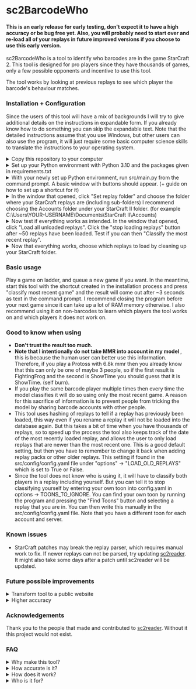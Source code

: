 # sc2BarcodeWho

#### This is an early release for early testing, don't expect it to have a high accuracy or be bug free yet. Also, you will probably need to start over and re-load all of your replays in future improved versions if you choose to use this early version.

sc2BarcodeWho is a tool to identify who barcodes are in the game StarCraft 2. 
This tool is designed for pro players since they have thousands of games, 
only a few possible opponents and incentive to use this tool.

The tool works by looking at previous replays to see which player the barcode's behaviour matches.

### Installation + Configuration

Since the users of this tool will have a mix of backgrounds I will try to give additional details on the instructions in expandable form. 
If you already know how to do something you can skip the expandable text. Note that the detailed instructions assume that you use Windows, but other users can also use the program, it will just require some basic computer science skills to translate the instructions to your operating system.

<details><summary>Copy this repository to your computer</summary>


> Easy version: Go to the main page of this repository on GitHub (perhaps just scroll up) and click the <font color="green">green</font> button that says Code and Download zip, then extract unzip it on your computer. That is it. You could for example put it under your user/sc2BarcodeWho. Make sure that the src folder (and README.md) etc is inside here; so user/sc2BarcodeWho/src should exist.


</details>

<details>
<summary>Set up your Python environment with Python 3.10 and the packages given in requirements.txt</summary>

> First, download Python 3.10 from Python's website, for example this  version: https://www.python.org/downloads/release/python-31010/ 
> and scroll down to the installer that matches your operating system (e.g. Windows installer (64-bit). 
> <strong>In the first page on the installation select the box "Add Python.exe to PATH"</strong>; 
> this will allow you to later run commands starting with "python" in the command prompt.
> 
> Second, create a "virtual environment" to separate the python packages from this project.
> This can be done on Windows by opening the Command Prompt (search for it). 
> Once opened, go to the folder for sc2BarcodeWho by typing in cd (which means change directory)
> followed by the path to where you put it, for example
> > cd "C:\Users\replace_with_your_username\sc2BarcodeWho"
> 
> but change it to your path. After pressing enter, this path should be written in the command prompt window ready for your next command.
> From here, we can type 
> > py -m venv scvenv
> 
> which will create the virtual environment called "scvenv". (If you already have other versions of Python installed you can get the correct one for this environment using virtualenv instead of venv, this requires installing virtualenv.)
> After pressing enter, you can see that a folder called "scvenv" has been created inside your sc2BarcodeDecoder folder.
> 
> (If this command did not run, giving a warning like "py is not a recognised command", then you might have forgotten to add Python to your PATH in the Python installation, or you might need to restart your pc. If you added it to PATH and restart and it still does not work google how to add Python to PATH.)
> 
> Now we want to activate this virtual environment, this is simply done by running the activate file in this folder
> > scvenv\Scripts\activate
> 
> After running this, you will see a (scvenv) added to your command prompt text. 
> Great! Your environment is now active, and we can install the required packages on it.
> 
> Keeping the command prompt window that is located in the right folder with the right environment activated, we run
> 
> > py -m pip install -r requirements.txt
>
> This might take a minute or two and will install the packages listed in requirements.txt inside this environment. Your Python setup is now done!
</details>

<details><summary>With your newly set up Python environment, run src/main.py from the command prompt. A basic window with buttons should appear. (+ guide on how to set up a shortcut for it)</summary>

> Now we are ready to try to run the program! 
> 
> In order to run the program we have to first open a command prompt, go to the correct folder and activate the vertual environment that we previously created.
> This is very tedious, so let's create a shortcut to speed it up.
> 
> First, right click your Windows desktop and select "new" -> "shortcut". Type in "cmd.exe" and click next. Then type the name for this shortcut, I suggest "sc2BarcodeWho".
>
> Now this only opens up the command prompt, but we want it to go to the correct folder.
> To achieve this, right-click the shortcut and select "properties".
>  Under the "shortcut" tab you can set the "Start in:" field to the path of the sc2BarcodeWho folder. 
> For me it might be:
> > "C:\Users\FightingFrog\sc2BarcodeWho"
>
> Adjust it to the folder that you put it in.
> Now test the shortcut to see if it indeed writes out this folder when starting the command prompt.
> 
> Next, we want it to automatically activate our virtual environment. 
> To achieve this, again right-click the shortcut and select properties.
> Again under the "shortcut" tab, but this time we are interested in the "Target:" field. Here it might say something like 
> > C:\Windows\System32\cmd.exe
> 
> We want to ADD to this to activate the correct environment using /k and the full path to the activate file. 
> You can open the file explorer, go to sc2BarcodeDecoder, enter the scvenv folder, enter Scripts and copy this path. 
> Also add the "\activate" since this is the script that we want to run to activate the environment.
> It will look something like:<br />
> (don't just copy, remember to switch to your own folder path)
> 
> > C:\Windows\System32\cmd.exe /k "C:\Users\YOUR-USERNAME\sc2BarcodeWho\scvenv\Scripts\activate"
> 
> Again try the shortcut, it should now show that you are in the environment (scvenv).
> 
> Finally, we can run the program by writing into this command prompt 
> 
> python src\main.py
>
> which uses Python to run my main file called main.py.
> This should open a basic GUI window and also keep the command prompt open for output text.
> 
> Finally, optionally, if you want to avoid writing the python src/main.py every time you run the program, you can add it to the shortcut.
> To do this, once again edit the "Target:" and add at the end & python src\main.py, so for example for my folder it looks like:
> 
> > C:\Windows\System32\cmd.exe /k "C:\Users\YOUR-USERNAME\sc2BarcodeWho\scvenv\Scripts\activate" & python src\main.py
> 
> Now when you use this shortcut it will automatically do everything and run the program. 
> So now you can run the program and move on to the next point to test if the program is able to function.
</details>

<details><summary>In the window that opened, click "Set replay folder" and choose the folder where your StarCraft replays are (including sub-folders) I recommend choosing the Accounts folder under your StarCraft II folder. (for example C:\Users\YOUR-USERNAME\Documents\StarCraft II\Accounts)</summary>

![SetReplayFolder](https://user-images.githubusercontent.com/48488386/226102991-fd5410b1-9958-4ea6-b99a-140518a635e9.PNG)
</details>

<details><summary>Now test if everything works as intended. In the window that opened, click "Load all unloaded replays". 
Click the "stop loading replays" button after ~50 replays have been loaded. 
Test if you can then "Classify the most recent replay".</summary>

![LoadAll](https://user-images.githubusercontent.com/48488386/226103034-18de4bc5-0f19-46cd-ab2e-6c09cd84851c.PNG)

![Around50](https://user-images.githubusercontent.com/48488386/226103042-cb046b3e-5013-4afa-911b-9d08cb3f7442.PNG)

![StopLoad](https://user-images.githubusercontent.com/48488386/226103046-9f1e20b8-b8e5-4b87-92dc-71da59679505.PNG)

![ClassifyMostRecent](https://user-images.githubusercontent.com/48488386/226103100-ffac7f63-28ca-4799-a061-063cf247ea27.PNG)
</details>

<details><summary>Now that everything works, choose which replays to load by cleaning up your StarCraft folder.</summary>

> I suggest keeping replay packs + your most recent ~1000 games, for optimal performance you can keep up to maybe 3000 assuming they are all from this year, but it will take longer to set up. Once you moved all older replays to another folder (outside the sc folder) start the program again and load all the replays, this might take around an hour or longer, but you can stop it at any point and progress will be saved for next time.

</details>

### Basic usage

Play a game on ladder, and queue a new game if you want. In the meantime, start this tool with the shortcut created in the installation process and press "classify most recent game" and the result will come out after ~3 seconds as text in the command prompt. I recommend closing the program before your next game since it can take up a lot of RAM memory otherwise. I also recommend using it on non-barcodes to learn which players the tool works on and which players it does not work on.


### Good to know when using

- <strong> Don't trust the result too much. </strong>
- <strong> Note that I intentionally do not take MMR into account in my model </strong>, this is because the human user can better use this information. Therefore, if you play a Protoss with 6.8k mmr then you already know that this can only be one of maybe 3 people, so if the first result is FightingFrog and the second is ShowTime you should guess that it is ShowTime. (self burn). 
- If you play the same barcode player multiple times then every time the model classifies it will do so using only the most recent game. A reason for this sacrifice of information is to prevent people from tricking the model by sharing barcode accounts with other people.
- This tool uses hashing of replays to tell if a replay has previously been loaded, 
this way even if you rename a replay it will not be loaded into the database again. 
But this takes a bit of time when you have thousands of replays, 
so to speed up the process the tool also keeps track of the date of the most recently loaded replay, 
and allows the user to only load replays that are newer than the most recent one. 
This is a good default setting, 
but then you have to remember to change it back when adding replay packs or other older replays. 
This setting if found in the src/config/config.yaml file under "options" -> "LOAD_OLD_REPLAYS" which is set to True or False.
- Since the tool does not know who is using it, it will have to classify both players in a replay including yourself.
But you can tell it to stop classifying yourself by entering your own toon into config.yaml in options -> TOONS_TO_IGNORE.
You can find your own toon by running the program and pressing the "Find Toons" button and selecting a replay that you
are in. You can then write this manually in the src/config/config.yaml file. 
Note that you have a different toon for each account and server.

### Known issues

* StarCraft patches may break the replay parser, which requires manual work to fix. If newer replays can not be parsed, try updating [sc2reader](https://github.com/ggtracker/sc2reader). It might also take some days after a patch until sc2reader will be updated.


### Future possible improvements

<details>
  <summary>Transform tool to a public website</summary>

> The website can be used by anyone with a single quick replay upload without having to install a tool and build up your own replay database which requires a ton of replays and computational time. 
> 
> I already almost implemented this before realizing that storing replay data might violate GDPR. If you are an expert on GDPR and think that I am wrong about this feel free to contact me. 
>> <details>
>>  <summary>Why do I think storing replays might violate GDPR?</summary>
>>
>> Some StarCraft players can be identified (as their real name) using their StarCraft account name which I believe makes it personal information. The "opponent" of a game that a player uploads to the database might not have given permission of this. Additionally, while at first glance the replay data is just silly game data, it contains the date and time which would allow activity logging. Injuries aka health information might be able to be extracted. Also keep in mind that some players are very young. Chat history is also included in the replay. On the other hand, it's possible to throw away many parts of the replay data if that helps. Throwing the data away could even be done on the front-end potentially, so I never get the sensitive data.

</details>
</details>

<details>
  <summary>Higher accuracy</summary>

> There is a lot of potential to make this tool better, it is just a matter of time put in. Currently, I have three completely independent ideas for how to classify, and the end goal is to present results from these three separately. The reason for separate models as opposed to combining their result is that at least two of them can be tricked by tricky players that know how this tool works. Right now only two of these methods are used. With all of these three models it would be a massive waste of time for a pro player to figure out how to trick this tool, if even possible without disrupting their play.
 
</details>

### Acknowledgements

Thank you to the people that made and contributed to [sc2reader](https://github.com/ggtracker/sc2reader). Without it this project would not exist.

### FAQ

<details>
  <summary>Why make this tool?</summary>

>I believe that the StarCraft 2 ladder will become better without anonymous accounts, as this leads to:
>
>More
>* Fun rivalries, chatting, co-operation
>
>Less:
>
>* Toxicity, isolation

</details>

<details>
  <summary>How accurate is it?</summary>

> Firstly, this is an early published version with a lot of unfulfilled potential. 
>
> Secondly, The accuracy depends a lot on how it is used. In order to give you a feel for how accurate the tool is and for which players it works or does not work on, it is recommended to use the tool to identify non-barcode opponents. Then you will see how accurate it is for yourself with your setup!
>
> It works the best if:
>
> - You are a high mmr player that only have a few different opponents on the ladder.
> - You have access to plenty of replays from all the possible opponents on ladder.
> - You use recent replays.
>
> That said, in this basic early release version, when I loaded my most recent ~5000 replays with ~1000 different players the accuracy on average was around 50% when using only 2 replays as training from each player for people within this set of players. Obviously for new players not in the training set the accuracy will always be 0.
</details>

<details>
  <summary>How does it work?</summary>

>This is done by first using a large set of replays to build up a profiles for how each person plays. A barcode is then identified as the player with the most matching feature profile.
>
>The replays are parsed using [sc2reader](https://github.com/ggtracker/sc2reader).
>
>In order to make it more difficult to trick this tool I will not go into detail about what data from the replay is used.

</details>

<details>
  <summary>Who is it for?</summary>

>Top level players only, any region. If you are below GM then you will probably have too many different opponents for this tool to work properly. You might also not get much value out of the tool.

</details>
